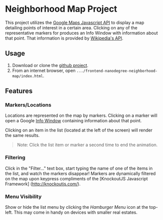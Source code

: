# Neighborhood Map Project

This project utilizes the [Google Maps Javascript API](https://developers.google.com/maps/documentation/javascript/reference) to display a map detailing points of
interest in a certain area. Clicking on any of the representative markers for
produces an Info Window with information about that point. That information is
provided by [Wikipedia's API](https://www.mediawiki.org/wiki/API:Main_page).

## Usage

1. Download or clone the [github project](http://github.com/SegFault0x0/frontend-nanodegree-neighborhood-map).
1. From an internet browser, open `.../frontend-nanodegree-neighborhood-map/index.html`.

## Features

### Markers/Locations
Locations are represented on the map by markers.  Clicking on a marker will open
a Google [Info Window](https://developers.google.com/maps/documentation/javascript/examples/infowindow-simple) containing information about that point.

Clicking on an item in the list (located at the left of the screen) will render
the same results.

>Note: Click the list item or marker a second time to end the animation.

### Filtering
Click in the "Filter..." text box, start typing the name of one of the items in
the list, and watch the markers disappear!  Markers are dynamically filtered on
the map upon keypress compliments of the [KnockoutJS Javascript Framework] (http://knockoutjs.com/).

### Menu Visibility
Show or hide the list menu by clicking the *Hamburger Menu* icon at
the top-left.  This may come in handy on devices with smaller real estates.

